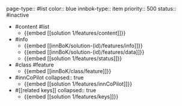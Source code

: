 page-type:: #list
color:: blue
innbok-type:: item
priority:: 500
status:: #inactive

- #content #list
	- {{embed [[solution 1/features/content]]}}
- #info
	- {{embed [[innBoK/solution-(id)/features/info]]}}
	- {{embed [[innBoK/solution-(id)/features/data]]}}
	- {{embed [[solution 1/features/status]]}}
- #class #feature
	- {{embed [[innBoK/class/feature]]}}
- #innCoPilot
  collapsed:: true
	- {{embed [[solution 1/features/innCoPilot]]}}
- #[[related keys]]
  collapsed:: true
	- {{embed [[solution 1/features/keys]]}}